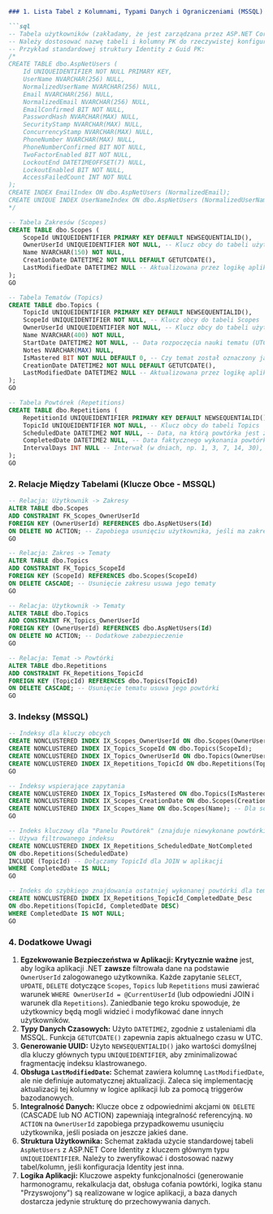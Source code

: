 ```markdown
### 1. Lista Tabel z Kolumnami, Typami Danych i Ograniczeniami (MSSQL)

```sql
-- Tabela użytkowników (zakładamy, że jest zarządzana przez ASP.NET Core Identity)
-- Należy dostosować nazwę tabeli i kolumny PK do rzeczywistej konfiguracji Identity.
-- Przykład standardowej struktury Identity z Guid PK:
/*
CREATE TABLE dbo.AspNetUsers (
    Id UNIQUEIDENTIFIER NOT NULL PRIMARY KEY,
    UserName NVARCHAR(256) NULL,
    NormalizedUserName NVARCHAR(256) NULL,
    Email NVARCHAR(256) NULL,
    NormalizedEmail NVARCHAR(256) NULL,
    EmailConfirmed BIT NOT NULL,
    PasswordHash NVARCHAR(MAX) NULL,
    SecurityStamp NVARCHAR(MAX) NULL,
    ConcurrencyStamp NVARCHAR(MAX) NULL,
    PhoneNumber NVARCHAR(MAX) NULL,
    PhoneNumberConfirmed BIT NOT NULL,
    TwoFactorEnabled BIT NOT NULL,
    LockoutEnd DATETIMEOFFSET(7) NULL,
    LockoutEnabled BIT NOT NULL,
    AccessFailedCount INT NOT NULL
);
CREATE INDEX EmailIndex ON dbo.AspNetUsers (NormalizedEmail);
CREATE UNIQUE INDEX UserNameIndex ON dbo.AspNetUsers (NormalizedUserName) WHERE NormalizedUserName IS NOT NULL;
*/

-- Tabela Zakresów (Scopes)
CREATE TABLE dbo.Scopes (
    ScopeId UNIQUEIDENTIFIER PRIMARY KEY DEFAULT NEWSEQUENTIALID(),
    OwnerUserId UNIQUEIDENTIFIER NOT NULL, -- Klucz obcy do tabeli użytkowników (AspNetUsers.Id)
    Name NVARCHAR(150) NOT NULL,
    CreationDate DATETIME2 NOT NULL DEFAULT GETUTCDATE(),
    LastModifiedDate DATETIME2 NULL -- Aktualizowana przez logikę aplikacji lub trigger
);
GO

-- Tabela Tematów (Topics)
CREATE TABLE dbo.Topics (
    TopicId UNIQUEIDENTIFIER PRIMARY KEY DEFAULT NEWSEQUENTIALID(),
    ScopeId UNIQUEIDENTIFIER NOT NULL, -- Klucz obcy do tabeli Scopes
    OwnerUserId UNIQUEIDENTIFIER NOT NULL, -- Klucz obcy do tabeli użytkowników
    Name NVARCHAR(400) NOT NULL,
    StartDate DATETIME2 NOT NULL, -- Data rozpoczęcia nauki tematu (UTC)
    Notes NVARCHAR(MAX) NULL,
    IsMastered BIT NOT NULL DEFAULT 0, -- Czy temat został oznaczony jako przyswojony
    CreationDate DATETIME2 NOT NULL DEFAULT GETUTCDATE(),
    LastModifiedDate DATETIME2 NULL -- Aktualizowana przez logikę aplikacji lub trigger
);
GO

-- Tabela Powtórek (Repetitions)
CREATE TABLE dbo.Repetitions (
    RepetitionId UNIQUEIDENTIFIER PRIMARY KEY DEFAULT NEWSEQUENTIALID(),
    TopicId UNIQUEIDENTIFIER NOT NULL, -- Klucz obcy do tabeli Topics
    ScheduledDate DATETIME2 NOT NULL, -- Data, na którą powtórka jest zaplanowana (UTC)
    CompletedDate DATETIME2 NULL, -- Data faktycznego wykonania powtórki (UTC). NULL oznacza niewykonaną.
    IntervalDays INT NULL -- Interwał (w dniach, np. 1, 3, 7, 14, 30), który doprowadził do tej ScheduledDate
);
GO
```

### 2. Relacje Między Tabelami (Klucze Obce - MSSQL)

```sql
-- Relacja: Użytkownik -> Zakresy
ALTER TABLE dbo.Scopes
ADD CONSTRAINT FK_Scopes_OwnerUserId
FOREIGN KEY (OwnerUserId) REFERENCES dbo.AspNetUsers(Id)
ON DELETE NO ACTION; -- Zapobiega usunięciu użytkownika, jeśli ma zakresy
GO

-- Relacja: Zakres -> Tematy
ALTER TABLE dbo.Topics
ADD CONSTRAINT FK_Topics_ScopeId
FOREIGN KEY (ScopeId) REFERENCES dbo.Scopes(ScopeId)
ON DELETE CASCADE; -- Usunięcie zakresu usuwa jego tematy
GO

-- Relacja: Użytkownik -> Tematy
ALTER TABLE dbo.Topics
ADD CONSTRAINT FK_Topics_OwnerUserId
FOREIGN KEY (OwnerUserId) REFERENCES dbo.AspNetUsers(Id)
ON DELETE NO ACTION; -- Dodatkowe zabezpieczenie
GO

-- Relacja: Temat -> Powtórki
ALTER TABLE dbo.Repetitions
ADD CONSTRAINT FK_Repetitions_TopicId
FOREIGN KEY (TopicId) REFERENCES dbo.Topics(TopicId)
ON DELETE CASCADE; -- Usunięcie tematu usuwa jego powtórki
GO
```

### 3. Indeksy (MSSQL)

```sql
-- Indeksy dla kluczy obcych
CREATE NONCLUSTERED INDEX IX_Scopes_OwnerUserId ON dbo.Scopes(OwnerUserId);
CREATE NONCLUSTERED INDEX IX_Topics_ScopeId ON dbo.Topics(ScopeId);
CREATE NONCLUSTERED INDEX IX_Topics_OwnerUserId ON dbo.Topics(OwnerUserId); -- Ważne dla filtrowania w aplikacji
CREATE NONCLUSTERED INDEX IX_Repetitions_TopicId ON dbo.Repetitions(TopicId);
GO

-- Indeksy wspierające zapytania
CREATE NONCLUSTERED INDEX IX_Topics_IsMastered ON dbo.Topics(IsMastered);
CREATE NONCLUSTERED INDEX IX_Scopes_CreationDate ON dbo.Scopes(CreationDate DESC); -- Dla domyślnego sortowania zakresów
CREATE NONCLUSTERED INDEX IX_Scopes_Name ON dbo.Scopes(Name); -- Dla sortowania zakresów po nazwie
GO

-- Indeks kluczowy dla "Panelu Powtórek" (znajduje niewykonane powtórki posortowane wg daty)
-- Używa filtrowanego indeksu
CREATE NONCLUSTERED INDEX IX_Repetitions_ScheduledDate_NotCompleted
ON dbo.Repetitions(ScheduledDate)
INCLUDE (TopicId) -- Dołączamy TopicId dla JOIN w aplikacji
WHERE CompletedDate IS NULL;
GO

-- Indeks do szybkiego znajdowania ostatniej wykonanej powtórki dla tematu
CREATE NONCLUSTERED INDEX IX_Repetitions_TopicId_CompletedDate_Desc
ON dbo.Repetitions(TopicId, CompletedDate DESC)
WHERE CompletedDate IS NOT NULL;
GO
```


### 4. Dodatkowe Uwagi

1.  **Egzekwowanie Bezpieczeństwa w Aplikacji:** **Krytycznie ważne** jest, aby logika aplikacji .NET **zawsze** filtrowała dane na podstawie `OwnerUserId` zalogowanego użytkownika. Każde zapytanie `SELECT`, `UPDATE`, `DELETE` dotyczące `Scopes`, `Topics` lub `Repetitions` musi zawierać warunek `WHERE OwnerUserId = @CurrentUserId` (lub odpowiedni JOIN i warunek dla `Repetitions`). Zaniedbanie tego kroku spowoduje, że użytkownicy będą mogli widzieć i modyfikować dane innych użytkowników.
2.  **Typy Danych Czasowych:** Użyto `DATETIME2`, zgodnie z ustaleniami dla MSSQL. Funkcja `GETUTCDATE()` zapewnia zapis aktualnego czasu w UTC.
3.  **Generowanie UUID:** Użyto `NEWSEQUENTIALID()` jako wartości domyślnej dla kluczy głównych typu `UNIQUEIDENTIFIER`, aby zminimalizować fragmentację indeksu klastrowanego.
4.  **Obsługa `LastModifiedDate`:** Schemat zawiera kolumnę `LastModifiedDate`, ale nie definiuje automatycznej aktualizacji. Zaleca się implementację aktualizacji tej kolumny w logice aplikacji lub za pomocą triggerów bazodanowych.
5.  **Integralność Danych:** Klucze obce z odpowiednimi akcjami `ON DELETE` (CASCADE lub NO ACTION) zapewniają integralność referencyjną. `NO ACTION` na `OwnerUserId` zapobiega przypadkowemu usunięciu użytkownika, jeśli posiada on jeszcze jakieś dane.
6.  **Struktura Użytkownika:** Schemat zakłada użycie standardowej tabeli `AspNetUsers` z ASP.NET Core Identity z kluczem głównym typu `UNIQUEIDENTIFIER`. Należy to zweryfikować i dostosować nazwy tabel/kolumn, jeśli konfiguracja Identity jest inna.
7.  **Logika Aplikacji:** Kluczowe aspekty funkcjonalności (generowanie harmonogramu, rekalkulacja dat, obsługa cofania powtórki, logika stanu "Przyswojony") są realizowane w logice aplikacji, a baza danych dostarcza jedynie strukturę do przechowywania danych.
```